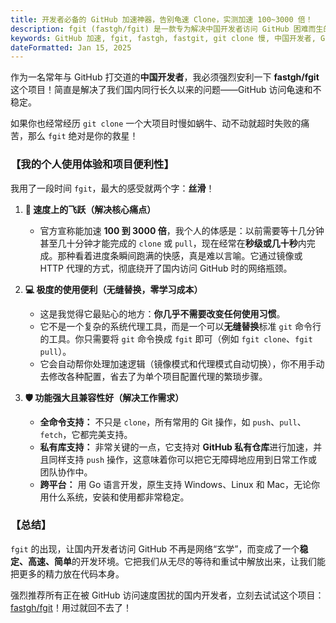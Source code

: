 ```yaml
---
title: 开发者必备的 GitHub 加速神器，告别龟速 Clone，实测加速 100~3000 倍！
description: fgit (fastgh/fgit) 是一款专为解决中国开发者访问 GitHub 困难而生的加速工具。它能够无缝替换 git 命令，并自动通过高性能镜像或代理加速 clone/push/pull 等操作，实测速度可提升 100~3000 倍。完美支持 GitHub 私有仓库和全命令操作。告别网络瓶颈，让你的开发效率即刻飞升！
keywords: GitHub 加速, fgit, fastgh, fastgit, git clone 慢, 中国开发者, GitHub 镜像, Git 提速, 私有库加速
dateFormatted: Jan 15, 2025
---
```


作为一名常年与 GitHub 打交道的**中国开发者**，我必须强烈安利一下 **fastgh/fgit** 这个项目！简直是解决了我们国内同行长久以来的问题——GitHub 访问龟速和不稳定。

如果你也经常经历 `git clone` 一个大项目时慢如蜗牛、动不动就超时失败的痛苦，那么 `fgit` 绝对是你的救星！

### **【我的个人使用体验和项目便利性】**

我用了一段时间 `fgit`，最大的感受就两个字：**丝滑**！

1.  **🚀 速度上的飞跃（解决核心痛点）**
    * 官方宣称能加速 **100 到 3000 倍**，我个人的体感是：以前需要等十几分钟甚至几十分钟才能完成的 `clone` 或 `pull`，现在经常在**秒级或几十秒**内完成。那种看着进度条瞬间跑满的快感，真是难以言喻。它通过镜像或 HTTP 代理的方式，彻底绕开了国内访问 GitHub 时的网络瓶颈。

2.  **💻 极度的使用便利（无缝替换，零学习成本）**
    * 这是我觉得它最贴心的地方：**你几乎不需要改变任何使用习惯**。
    * 它不是一个复杂的系统代理工具，而是一个可以**无缝替换**标准 `git` 命令行的工具。你只需要将 `git` 命令换成 `fgit` 即可（例如 `fgit clone`、`fgit pull`）。
    * 它会自动帮你处理加速逻辑（镜像模式和代理模式自动切换），你不用手动去修改各种配置，省去了为单个项目配置代理的繁琐步骤。

3.  **🛡️ 功能强大且兼容性好（解决工作需求）**
    * **全命令支持：** 不只是 `clone`，所有常用的 Git 操作，如 `push`、`pull`、`fetch`，它都完美支持。
    * **私有库支持：** 非常关键的一点，它支持对 **GitHub 私有仓库**进行加速，并且同样支持 `push` 操作，这意味着你可以把它无障碍地应用到日常工作或团队协作中。
    * **跨平台：** 用 Go 语言开发，原生支持 Windows、Linux 和 Mac，无论你用什么系统，安装和使用都非常稳定。

### **【总结】**

`fgit` 的出现，让国内开发者访问 GitHub 不再是网络“玄学”，而变成了一个**稳定、高速、简单**的开发环境。它把我们从无尽的等待和重试中解放出来，让我们能把更多的精力放在代码本身。

强烈推荐所有正在被 GitHub 访问速度困扰的国内开发者，立刻去试试这个项目：[fastgh/fgit](https://github.com/fastgh/fgit)！用过就回不去了！